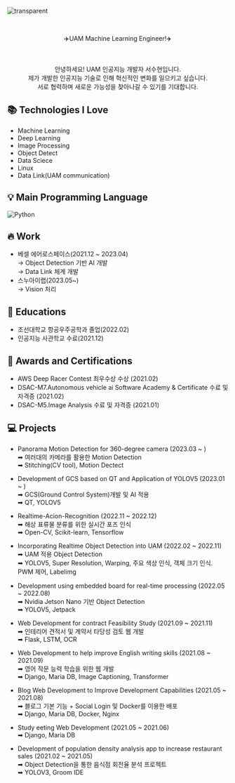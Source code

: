 <p align= "center">

![transparent](https://capsule-render.vercel.app/api?type=transparent&fontColor=703ee5&text=Soohyeon's%20GitHub%20&height=150&fontSize=60&desc=Welcome!&descAlignY=75&descAlign=60)
</p>

<br>

<p align = "center">
✈️UAM Machine Learning Engineer!✈️
</p> 

<br>

<p align= "center">
안녕하세요! UAM 인공지능 개발자 서수현입니다.<br>
제가 개발한 인공지능 기술로 인해 혁신적인 변화를 일으키고 싶습니다.<br>
서로 협력하며 새로운 가능성을 찾아나갈 수 있기를 기대합니다.<br>
</p>

## 📚 Technologies I Love

- Machine Learning
- Deep Learning
- Image Processing
- Object Detect
- Data Sciece
- Linux
- Data Link(UAM communication)

## 💡 Main Programming Language
<img alt="Python" src="https://img.shields.io/badge/python%20-%2314354C.svg?&style=for-the-badge&logo=python&logoColor=white"/>

## 🔥 Work

 - 베셀 에어로스페이스(2021.12 ~ 2023.04)<br>
   → Object Detection 기반 AI 개발<br>
   → Data Link 체계 개발<br>
 - 스누아이랩(2023.05~)<br>
   → Vision 처리
   
## 🏫 Educations

- 조선대학교 항공우주공학과 졸업(2022.02)
- 인공지능 사관학교 수료(2021.12)

## 🙋 Awards and Certifications 

- AWS Deep Racer Contest 최우수상 수상 (2021.02)
- DSAC-M7.Autonomous vehicle ai Software Academy & Certificate 수료 및 자격증 (2021.02)
- DSAC-M5.Image Analysis 수료 및 자격증 (2021.01)

## 💻 Projects

 - Panorama Motion Detection for 360-degree camera (2023.03 ~ )<br>
   ➡ 여러대의 카메라를 활용한 Motion Detection<br>
   ➡ Stitching(CV tool), Motion Dectect<br>
   
 - Development of GCS based on QT and Application of YOLOV5 (2023.01 ~ )<br>
   ➡ GCS(Ground Control System)개발 및 AI 적용<br>
   ➡ QT, YOLOV5<br>
   
 - Realtime-Acion-Recognition (2022.11 ~ 2022.12)<br>
    ➡ 해상 표류물 분류를 위한 실시간 포즈 인식<br>
    ➡ Open-CV, Scikit-learn, Tensorflow<br>
    
 - Incorporating Realtime Object Detection into UAM (2022.02 ~ 2022.11)<br>
   ➡ UAM 적용 Object Detection<br>
   ➡ YOLOV5, Super Resolution, Warping, 주요 색상 인식, 객체 크기 인식. PWM 제어, Labelimg<br>
   
 - Development using embedded board for real-time processing (2022.05 ~ 2022.08)<br>
   ➡ Nvidia Jetson Nano 기반 Object Detection<br>
   ➡ YOLOV5, Jetpack<br>
   
 - Web Development for contract Feasibility Study (2021.09 ~ 2021.11)<br>
   ➡ 인테리어 견적서 및 계약서 타당성 검토 웹 개발<br>
   ➡ Flask, LSTM, OCR<br>
   
 - Web Development to help improve English writing skills (2021.08 ~ 2021.09)<br>
   ➡ 영어 작문 능력 학습을 위한 웹 개발<br> 
   ➡ Django, Maria DB, Image Captioning, Transformer<br>
   
 - Blog Web Development to Improve Development Capabilities (2021.05 ~ 2021.08)<br>
   ➡ 블로그 기본 기능 + Social Login 및 Docker를 이용한 배포<br> 
   ➡ Django, Maria DB, Docker, Nginx<br>
   
 - Study eeting Web Development (2021.05 ~ 2021.06)<br>
   ➡ Django, Maria DB<br>
 
 - Development of population density analysis app to increase restaurant sales (2021.02 ~ 2021.05)<br>
   ➡ Object Detection을 통한 음식점 회전율 분석 프로젝트<br> 
   ➡ YOLOV3, Groom IDE<br>





   

   
    
